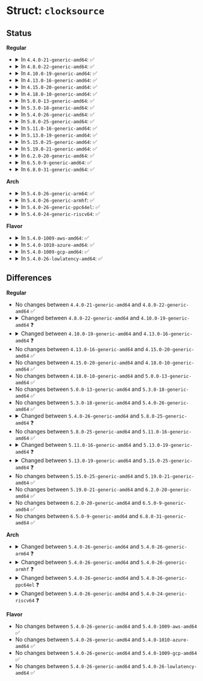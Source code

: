 # Struct: <code>clocksource</code>

## Status
<b>Regular</b>
<ul>
<li>
<details>
<summary>In <code>4.4.0-21-generic-amd64</code>: ✅</summary>

```c
struct clocksource {
    cycle_t (*)(struct clocksource *) read;
    cycle_t mask;
    u32 mult;
    u32 shift;
    u64 max_idle_ns;
    u32 maxadj;
    struct arch_clocksource_data archdata;
    u64 max_cycles;
    const char * name;
    struct list_head list;
    int rating;
    int (*)(struct clocksource *) enable;
    void (*)(struct clocksource *) disable;
    long unsigned int flags;
    void (*)(struct clocksource *) suspend;
    void (*)(struct clocksource *) resume;
    struct list_head wd_list;
    cycle_t cs_last;
    cycle_t wd_last;
    struct module * owner;
}
```
</details>
</li>
<li>
<details>
<summary>In <code>4.8.0-22-generic-amd64</code>: ✅</summary>

```c
struct clocksource {
    cycle_t (*)(struct clocksource *) read;
    cycle_t mask;
    u32 mult;
    u32 shift;
    u64 max_idle_ns;
    u32 maxadj;
    struct arch_clocksource_data archdata;
    u64 max_cycles;
    const char * name;
    struct list_head list;
    int rating;
    int (*)(struct clocksource *) enable;
    void (*)(struct clocksource *) disable;
    long unsigned int flags;
    void (*)(struct clocksource *) suspend;
    void (*)(struct clocksource *) resume;
    struct list_head wd_list;
    cycle_t cs_last;
    cycle_t wd_last;
    struct module * owner;
}
```
</details>
</li>
<li>
<details>
<summary>In <code>4.10.0-19-generic-amd64</code>: ✅</summary>

```c
struct clocksource {
    u64 (*)(struct clocksource *) read;
    u64 mask;
    u32 mult;
    u32 shift;
    u64 max_idle_ns;
    u32 maxadj;
    struct arch_clocksource_data archdata;
    u64 max_cycles;
    const char * name;
    struct list_head list;
    int rating;
    int (*)(struct clocksource *) enable;
    void (*)(struct clocksource *) disable;
    long unsigned int flags;
    void (*)(struct clocksource *) suspend;
    void (*)(struct clocksource *) resume;
    struct list_head wd_list;
    u64 cs_last;
    u64 wd_last;
    struct module * owner;
}
```
</details>
</li>
<li>
<details>
<summary>In <code>4.13.0-16-generic-amd64</code>: ✅</summary>

```c
struct clocksource {
    u64 (*)(struct clocksource *) read;
    u64 mask;
    u32 mult;
    u32 shift;
    u64 max_idle_ns;
    u32 maxadj;
    struct arch_clocksource_data archdata;
    u64 max_cycles;
    const char * name;
    struct list_head list;
    int rating;
    int (*)(struct clocksource *) enable;
    void (*)(struct clocksource *) disable;
    long unsigned int flags;
    void (*)(struct clocksource *) suspend;
    void (*)(struct clocksource *) resume;
    void (*)(struct clocksource *) mark_unstable;
    void (*)(struct clocksource *) tick_stable;
    struct list_head wd_list;
    u64 cs_last;
    u64 wd_last;
    struct module * owner;
}
```
</details>
</li>
<li>
<details>
<summary>In <code>4.15.0-20-generic-amd64</code>: ✅</summary>

```c
struct clocksource {
    u64 (*)(struct clocksource *) read;
    u64 mask;
    u32 mult;
    u32 shift;
    u64 max_idle_ns;
    u32 maxadj;
    struct arch_clocksource_data archdata;
    u64 max_cycles;
    const char * name;
    struct list_head list;
    int rating;
    int (*)(struct clocksource *) enable;
    void (*)(struct clocksource *) disable;
    long unsigned int flags;
    void (*)(struct clocksource *) suspend;
    void (*)(struct clocksource *) resume;
    void (*)(struct clocksource *) mark_unstable;
    void (*)(struct clocksource *) tick_stable;
    struct list_head wd_list;
    u64 cs_last;
    u64 wd_last;
    struct module * owner;
}
```
</details>
</li>
<li>
<details>
<summary>In <code>4.18.0-10-generic-amd64</code>: ✅</summary>

```c
struct clocksource {
    u64 (*)(struct clocksource *) read;
    u64 mask;
    u32 mult;
    u32 shift;
    u64 max_idle_ns;
    u32 maxadj;
    struct arch_clocksource_data archdata;
    u64 max_cycles;
    const char * name;
    struct list_head list;
    int rating;
    int (*)(struct clocksource *) enable;
    void (*)(struct clocksource *) disable;
    long unsigned int flags;
    void (*)(struct clocksource *) suspend;
    void (*)(struct clocksource *) resume;
    void (*)(struct clocksource *) mark_unstable;
    void (*)(struct clocksource *) tick_stable;
    struct list_head wd_list;
    u64 cs_last;
    u64 wd_last;
    struct module * owner;
}
```
</details>
</li>
<li>
<details>
<summary>In <code>5.0.0-13-generic-amd64</code>: ✅</summary>

```c
struct clocksource {
    u64 (*)(struct clocksource *) read;
    u64 mask;
    u32 mult;
    u32 shift;
    u64 max_idle_ns;
    u32 maxadj;
    struct arch_clocksource_data archdata;
    u64 max_cycles;
    const char * name;
    struct list_head list;
    int rating;
    int (*)(struct clocksource *) enable;
    void (*)(struct clocksource *) disable;
    long unsigned int flags;
    void (*)(struct clocksource *) suspend;
    void (*)(struct clocksource *) resume;
    void (*)(struct clocksource *) mark_unstable;
    void (*)(struct clocksource *) tick_stable;
    struct list_head wd_list;
    u64 cs_last;
    u64 wd_last;
    struct module * owner;
}
```
</details>
</li>
<li>
<details>
<summary>In <code>5.3.0-18-generic-amd64</code>: ✅</summary>

```c
struct clocksource {
    u64 (*)(struct clocksource *) read;
    u64 mask;
    u32 mult;
    u32 shift;
    u64 max_idle_ns;
    u32 maxadj;
    struct arch_clocksource_data archdata;
    u64 max_cycles;
    const char * name;
    struct list_head list;
    int rating;
    int (*)(struct clocksource *) enable;
    void (*)(struct clocksource *) disable;
    long unsigned int flags;
    void (*)(struct clocksource *) suspend;
    void (*)(struct clocksource *) resume;
    void (*)(struct clocksource *) mark_unstable;
    void (*)(struct clocksource *) tick_stable;
    struct list_head wd_list;
    u64 cs_last;
    u64 wd_last;
    struct module * owner;
}
```
</details>
</li>
<li>
<details>
<summary>In <code>5.4.0-26-generic-amd64</code>: ✅</summary>

```c
struct clocksource {
    u64 (*)(struct clocksource *) read;
    u64 mask;
    u32 mult;
    u32 shift;
    u64 max_idle_ns;
    u32 maxadj;
    struct arch_clocksource_data archdata;
    u64 max_cycles;
    const char * name;
    struct list_head list;
    int rating;
    int (*)(struct clocksource *) enable;
    void (*)(struct clocksource *) disable;
    long unsigned int flags;
    void (*)(struct clocksource *) suspend;
    void (*)(struct clocksource *) resume;
    void (*)(struct clocksource *) mark_unstable;
    void (*)(struct clocksource *) tick_stable;
    struct list_head wd_list;
    u64 cs_last;
    u64 wd_last;
    struct module * owner;
}
```
</details>
</li>
<li>
<details>
<summary>In <code>5.8.0-25-generic-amd64</code>: ✅</summary>

```c
struct clocksource {
    u64 (*)(struct clocksource *) read;
    u64 mask;
    u32 mult;
    u32 shift;
    u64 max_idle_ns;
    u32 maxadj;
    u64 max_cycles;
    const char * name;
    struct list_head list;
    int rating;
    enum vdso_clock_mode vdso_clock_mode;
    long unsigned int flags;
    int (*)(struct clocksource *) enable;
    void (*)(struct clocksource *) disable;
    void (*)(struct clocksource *) suspend;
    void (*)(struct clocksource *) resume;
    void (*)(struct clocksource *) mark_unstable;
    void (*)(struct clocksource *) tick_stable;
    struct list_head wd_list;
    u64 cs_last;
    u64 wd_last;
    struct module * owner;
}
```
</details>
</li>
<li>
<details>
<summary>In <code>5.11.0-16-generic-amd64</code>: ✅</summary>

```c
struct clocksource {
    u64 (*)(struct clocksource *) read;
    u64 mask;
    u32 mult;
    u32 shift;
    u64 max_idle_ns;
    u32 maxadj;
    u64 max_cycles;
    const char * name;
    struct list_head list;
    int rating;
    enum vdso_clock_mode vdso_clock_mode;
    long unsigned int flags;
    int (*)(struct clocksource *) enable;
    void (*)(struct clocksource *) disable;
    void (*)(struct clocksource *) suspend;
    void (*)(struct clocksource *) resume;
    void (*)(struct clocksource *) mark_unstable;
    void (*)(struct clocksource *) tick_stable;
    struct list_head wd_list;
    u64 cs_last;
    u64 wd_last;
    struct module * owner;
}
```
</details>
</li>
<li>
<details>
<summary>In <code>5.13.0-19-generic-amd64</code>: ✅</summary>

```c
struct clocksource {
    u64 (*)(struct clocksource *) read;
    u64 mask;
    u32 mult;
    u32 shift;
    u64 max_idle_ns;
    u32 maxadj;
    u64 max_cycles;
    const char * name;
    struct list_head list;
    int rating;
    enum clocksource_ids id;
    enum vdso_clock_mode vdso_clock_mode;
    long unsigned int flags;
    int (*)(struct clocksource *) enable;
    void (*)(struct clocksource *) disable;
    void (*)(struct clocksource *) suspend;
    void (*)(struct clocksource *) resume;
    void (*)(struct clocksource *) mark_unstable;
    void (*)(struct clocksource *) tick_stable;
    struct list_head wd_list;
    u64 cs_last;
    u64 wd_last;
    struct module * owner;
}
```
</details>
</li>
<li>
<details>
<summary>In <code>5.15.0-25-generic-amd64</code>: ✅</summary>

```c
struct clocksource {
    u64 (*)(struct clocksource *) read;
    u64 mask;
    u32 mult;
    u32 shift;
    u64 max_idle_ns;
    u32 maxadj;
    u32 uncertainty_margin;
    u64 max_cycles;
    const char * name;
    struct list_head list;
    int rating;
    enum clocksource_ids id;
    enum vdso_clock_mode vdso_clock_mode;
    long unsigned int flags;
    int (*)(struct clocksource *) enable;
    void (*)(struct clocksource *) disable;
    void (*)(struct clocksource *) suspend;
    void (*)(struct clocksource *) resume;
    void (*)(struct clocksource *) mark_unstable;
    void (*)(struct clocksource *) tick_stable;
    struct list_head wd_list;
    u64 cs_last;
    u64 wd_last;
    struct module * owner;
}
```
</details>
</li>
<li>
<details>
<summary>In <code>5.19.0-21-generic-amd64</code>: ✅</summary>

```c
struct clocksource {
    u64 (*)(struct clocksource *) read;
    u64 mask;
    u32 mult;
    u32 shift;
    u64 max_idle_ns;
    u32 maxadj;
    u32 uncertainty_margin;
    u64 max_cycles;
    const char * name;
    struct list_head list;
    int rating;
    enum clocksource_ids id;
    enum vdso_clock_mode vdso_clock_mode;
    long unsigned int flags;
    int (*)(struct clocksource *) enable;
    void (*)(struct clocksource *) disable;
    void (*)(struct clocksource *) suspend;
    void (*)(struct clocksource *) resume;
    void (*)(struct clocksource *) mark_unstable;
    void (*)(struct clocksource *) tick_stable;
    struct list_head wd_list;
    u64 cs_last;
    u64 wd_last;
    struct module * owner;
}
```
</details>
</li>
<li>
<details>
<summary>In <code>6.2.0-20-generic-amd64</code>: ✅</summary>

```c
struct clocksource {
    u64 (*)(struct clocksource *) read;
    u64 mask;
    u32 mult;
    u32 shift;
    u64 max_idle_ns;
    u32 maxadj;
    u32 uncertainty_margin;
    u64 max_cycles;
    const char * name;
    struct list_head list;
    int rating;
    enum clocksource_ids id;
    enum vdso_clock_mode vdso_clock_mode;
    long unsigned int flags;
    int (*)(struct clocksource *) enable;
    void (*)(struct clocksource *) disable;
    void (*)(struct clocksource *) suspend;
    void (*)(struct clocksource *) resume;
    void (*)(struct clocksource *) mark_unstable;
    void (*)(struct clocksource *) tick_stable;
    struct list_head wd_list;
    u64 cs_last;
    u64 wd_last;
    struct module * owner;
}
```
</details>
</li>
<li>
<details>
<summary>In <code>6.5.0-9-generic-amd64</code>: ✅</summary>

```c
struct clocksource {
    u64 (*)(struct clocksource *) read;
    u64 mask;
    u32 mult;
    u32 shift;
    u64 max_idle_ns;
    u32 maxadj;
    u32 uncertainty_margin;
    u64 max_cycles;
    const char * name;
    struct list_head list;
    int rating;
    enum clocksource_ids id;
    enum vdso_clock_mode vdso_clock_mode;
    long unsigned int flags;
    int (*)(struct clocksource *) enable;
    void (*)(struct clocksource *) disable;
    void (*)(struct clocksource *) suspend;
    void (*)(struct clocksource *) resume;
    void (*)(struct clocksource *) mark_unstable;
    void (*)(struct clocksource *) tick_stable;
    struct list_head wd_list;
    u64 cs_last;
    u64 wd_last;
    struct module * owner;
}
```
</details>
</li>
<li>
<details>
<summary>In <code>6.8.0-31-generic-amd64</code>: ✅</summary>

```c
struct clocksource {
    u64 (*)(struct clocksource *) read;
    u64 mask;
    u32 mult;
    u32 shift;
    u64 max_idle_ns;
    u32 maxadj;
    u32 uncertainty_margin;
    u64 max_cycles;
    const char * name;
    struct list_head list;
    int rating;
    enum clocksource_ids id;
    enum vdso_clock_mode vdso_clock_mode;
    long unsigned int flags;
    int (*)(struct clocksource *) enable;
    void (*)(struct clocksource *) disable;
    void (*)(struct clocksource *) suspend;
    void (*)(struct clocksource *) resume;
    void (*)(struct clocksource *) mark_unstable;
    void (*)(struct clocksource *) tick_stable;
    struct list_head wd_list;
    u64 cs_last;
    u64 wd_last;
    struct module * owner;
}
```
</details>
</li>
</ul>
<b>Arch</b>
<ul>
<li>
<details>
<summary>In <code>5.4.0-26-generic-arm64</code>: ✅</summary>

```c
struct clocksource {
    u64 (*)(struct clocksource *) read;
    u64 mask;
    u32 mult;
    u32 shift;
    u64 max_idle_ns;
    u32 maxadj;
    struct arch_clocksource_data archdata;
    u64 max_cycles;
    const char * name;
    struct list_head list;
    int rating;
    int (*)(struct clocksource *) enable;
    void (*)(struct clocksource *) disable;
    long unsigned int flags;
    void (*)(struct clocksource *) suspend;
    void (*)(struct clocksource *) resume;
    void (*)(struct clocksource *) mark_unstable;
    void (*)(struct clocksource *) tick_stable;
    struct module * owner;
}
```
</details>
</li>
<li>
<details>
<summary>In <code>5.4.0-26-generic-armhf</code>: ✅</summary>

```c
struct clocksource {
    u64 (*)(struct clocksource *) read;
    u64 mask;
    u32 mult;
    u32 shift;
    u64 max_idle_ns;
    u32 maxadj;
    struct arch_clocksource_data archdata;
    u64 max_cycles;
    const char * name;
    struct list_head list;
    int rating;
    int (*)(struct clocksource *) enable;
    void (*)(struct clocksource *) disable;
    long unsigned int flags;
    void (*)(struct clocksource *) suspend;
    void (*)(struct clocksource *) resume;
    void (*)(struct clocksource *) mark_unstable;
    void (*)(struct clocksource *) tick_stable;
    struct module * owner;
}
```
</details>
</li>
<li>
<details>
<summary>In <code>5.4.0-26-generic-ppc64el</code>: ✅</summary>

```c
struct clocksource {
    u64 (*)(struct clocksource *) read;
    u64 mask;
    u32 mult;
    u32 shift;
    u64 max_idle_ns;
    u32 maxadj;
    u64 max_cycles;
    const char * name;
    struct list_head list;
    int rating;
    int (*)(struct clocksource *) enable;
    void (*)(struct clocksource *) disable;
    long unsigned int flags;
    void (*)(struct clocksource *) suspend;
    void (*)(struct clocksource *) resume;
    void (*)(struct clocksource *) mark_unstable;
    void (*)(struct clocksource *) tick_stable;
    struct module * owner;
}
```
</details>
</li>
<li>
<details>
<summary>In <code>5.4.0-24-generic-riscv64</code>: ✅</summary>

```c
struct clocksource {
    u64 (*)(struct clocksource *) read;
    u64 mask;
    u32 mult;
    u32 shift;
    u64 max_idle_ns;
    u32 maxadj;
    u64 max_cycles;
    const char * name;
    struct list_head list;
    int rating;
    int (*)(struct clocksource *) enable;
    void (*)(struct clocksource *) disable;
    long unsigned int flags;
    void (*)(struct clocksource *) suspend;
    void (*)(struct clocksource *) resume;
    void (*)(struct clocksource *) mark_unstable;
    void (*)(struct clocksource *) tick_stable;
    struct module * owner;
}
```
</details>
</li>
</ul>
<b>Flavor</b>
<ul>
<li>
<details>
<summary>In <code>5.4.0-1009-aws-amd64</code>: ✅</summary>

```c
struct clocksource {
    u64 (*)(struct clocksource *) read;
    u64 mask;
    u32 mult;
    u32 shift;
    u64 max_idle_ns;
    u32 maxadj;
    struct arch_clocksource_data archdata;
    u64 max_cycles;
    const char * name;
    struct list_head list;
    int rating;
    int (*)(struct clocksource *) enable;
    void (*)(struct clocksource *) disable;
    long unsigned int flags;
    void (*)(struct clocksource *) suspend;
    void (*)(struct clocksource *) resume;
    void (*)(struct clocksource *) mark_unstable;
    void (*)(struct clocksource *) tick_stable;
    struct list_head wd_list;
    u64 cs_last;
    u64 wd_last;
    struct module * owner;
}
```
</details>
</li>
<li>
<details>
<summary>In <code>5.4.0-1010-azure-amd64</code>: ✅</summary>

```c
struct clocksource {
    u64 (*)(struct clocksource *) read;
    u64 mask;
    u32 mult;
    u32 shift;
    u64 max_idle_ns;
    u32 maxadj;
    struct arch_clocksource_data archdata;
    u64 max_cycles;
    const char * name;
    struct list_head list;
    int rating;
    int (*)(struct clocksource *) enable;
    void (*)(struct clocksource *) disable;
    long unsigned int flags;
    void (*)(struct clocksource *) suspend;
    void (*)(struct clocksource *) resume;
    void (*)(struct clocksource *) mark_unstable;
    void (*)(struct clocksource *) tick_stable;
    struct list_head wd_list;
    u64 cs_last;
    u64 wd_last;
    struct module * owner;
}
```
</details>
</li>
<li>
<details>
<summary>In <code>5.4.0-1009-gcp-amd64</code>: ✅</summary>

```c
struct clocksource {
    u64 (*)(struct clocksource *) read;
    u64 mask;
    u32 mult;
    u32 shift;
    u64 max_idle_ns;
    u32 maxadj;
    struct arch_clocksource_data archdata;
    u64 max_cycles;
    const char * name;
    struct list_head list;
    int rating;
    int (*)(struct clocksource *) enable;
    void (*)(struct clocksource *) disable;
    long unsigned int flags;
    void (*)(struct clocksource *) suspend;
    void (*)(struct clocksource *) resume;
    void (*)(struct clocksource *) mark_unstable;
    void (*)(struct clocksource *) tick_stable;
    struct list_head wd_list;
    u64 cs_last;
    u64 wd_last;
    struct module * owner;
}
```
</details>
</li>
<li>
<details>
<summary>In <code>5.4.0-26-lowlatency-amd64</code>: ✅</summary>

```c
struct clocksource {
    u64 (*)(struct clocksource *) read;
    u64 mask;
    u32 mult;
    u32 shift;
    u64 max_idle_ns;
    u32 maxadj;
    struct arch_clocksource_data archdata;
    u64 max_cycles;
    const char * name;
    struct list_head list;
    int rating;
    int (*)(struct clocksource *) enable;
    void (*)(struct clocksource *) disable;
    long unsigned int flags;
    void (*)(struct clocksource *) suspend;
    void (*)(struct clocksource *) resume;
    void (*)(struct clocksource *) mark_unstable;
    void (*)(struct clocksource *) tick_stable;
    struct list_head wd_list;
    u64 cs_last;
    u64 wd_last;
    struct module * owner;
}
```
</details>
</li>
</ul>

## Differences
<b>Regular</b>
<ul>
<li>
No changes between <code>4.4.0-21-generic-amd64</code> and <code>4.8.0-22-generic-amd64</code> ✅
</li>
<li>
<details>
<summary>Changed between <code>4.8.0-22-generic-amd64</code> and <code>4.10.0-19-generic-amd64</code> ❓</summary>
<ul>
<li>
<b>Field type changed. </b>
<code>cycle_t (*)(struct clocksource *) read</code> ➡️ <code>u64 (*)(struct clocksource *) read</code>
</li>
<li>
<b>Field type changed. </b>
<code>cycle_t mask</code> ➡️ <code>u64 mask</code>
</li>
<li>
<b>Field type changed. </b>
<code>cycle_t cs_last</code> ➡️ <code>u64 cs_last</code>
</li>
<li>
<b>Field type changed. </b>
<code>cycle_t wd_last</code> ➡️ <code>u64 wd_last</code>
</li>
</ul>
</details>
</li>
<li>
<details>
<summary>Changed between <code>4.10.0-19-generic-amd64</code> and <code>4.13.0-16-generic-amd64</code> ❓</summary>
<ul>
<li>
<b>Field added. </b>
<code>void (*)(struct clocksource *) mark_unstable</code>
</li>
<li>
<b>Field added. </b>
<code>void (*)(struct clocksource *) tick_stable</code>
</li>
</ul>
</details>
</li>
<li>
No changes between <code>4.13.0-16-generic-amd64</code> and <code>4.15.0-20-generic-amd64</code> ✅
</li>
<li>
No changes between <code>4.15.0-20-generic-amd64</code> and <code>4.18.0-10-generic-amd64</code> ✅
</li>
<li>
No changes between <code>4.18.0-10-generic-amd64</code> and <code>5.0.0-13-generic-amd64</code> ✅
</li>
<li>
No changes between <code>5.0.0-13-generic-amd64</code> and <code>5.3.0-18-generic-amd64</code> ✅
</li>
<li>
No changes between <code>5.3.0-18-generic-amd64</code> and <code>5.4.0-26-generic-amd64</code> ✅
</li>
<li>
<details>
<summary>Changed between <code>5.4.0-26-generic-amd64</code> and <code>5.8.0-25-generic-amd64</code> ❓</summary>
<ul>
<li>
<b>Field added. </b>
<code>enum vdso_clock_mode vdso_clock_mode</code>
</li>
<li>
<b>Field removed. </b>
<code>struct arch_clocksource_data archdata</code>
</li>
</ul>
</details>
</li>
<li>
No changes between <code>5.8.0-25-generic-amd64</code> and <code>5.11.0-16-generic-amd64</code> ✅
</li>
<li>
<details>
<summary>Changed between <code>5.11.0-16-generic-amd64</code> and <code>5.13.0-19-generic-amd64</code> ❓</summary>
<ul>
<li>
<b>Field added. </b>
<code>enum clocksource_ids id</code>
</li>
</ul>
</details>
</li>
<li>
<details>
<summary>Changed between <code>5.13.0-19-generic-amd64</code> and <code>5.15.0-25-generic-amd64</code> ❓</summary>
<ul>
<li>
<b>Field added. </b>
<code>u32 uncertainty_margin</code>
</li>
</ul>
</details>
</li>
<li>
No changes between <code>5.15.0-25-generic-amd64</code> and <code>5.19.0-21-generic-amd64</code> ✅
</li>
<li>
No changes between <code>5.19.0-21-generic-amd64</code> and <code>6.2.0-20-generic-amd64</code> ✅
</li>
<li>
No changes between <code>6.2.0-20-generic-amd64</code> and <code>6.5.0-9-generic-amd64</code> ✅
</li>
<li>
No changes between <code>6.5.0-9-generic-amd64</code> and <code>6.8.0-31-generic-amd64</code> ✅
</li>
</ul>
<b>Arch</b>
<ul>
<li>
<details>
<summary>Changed between <code>5.4.0-26-generic-amd64</code> and <code>5.4.0-26-generic-arm64</code> ❓</summary>
<ul>
<li>
<b>Field removed. </b>
<code>struct list_head wd_list</code>
</li>
<li>
<b>Field removed. </b>
<code>u64 cs_last</code>
</li>
<li>
<b>Field removed. </b>
<code>u64 wd_last</code>
</li>
</ul>
</details>
</li>
<li>
<details>
<summary>Changed between <code>5.4.0-26-generic-amd64</code> and <code>5.4.0-26-generic-armhf</code> ❓</summary>
<ul>
<li>
<b>Field removed. </b>
<code>struct list_head wd_list</code>
</li>
<li>
<b>Field removed. </b>
<code>u64 cs_last</code>
</li>
<li>
<b>Field removed. </b>
<code>u64 wd_last</code>
</li>
</ul>
</details>
</li>
<li>
<details>
<summary>Changed between <code>5.4.0-26-generic-amd64</code> and <code>5.4.0-26-generic-ppc64el</code> ❓</summary>
<ul>
<li>
<b>Field removed. </b>
<code>struct arch_clocksource_data archdata</code>
</li>
<li>
<b>Field removed. </b>
<code>struct list_head wd_list</code>
</li>
<li>
<b>Field removed. </b>
<code>u64 cs_last</code>
</li>
<li>
<b>Field removed. </b>
<code>u64 wd_last</code>
</li>
</ul>
</details>
</li>
<li>
<details>
<summary>Changed between <code>5.4.0-26-generic-amd64</code> and <code>5.4.0-24-generic-riscv64</code> ❓</summary>
<ul>
<li>
<b>Field removed. </b>
<code>struct arch_clocksource_data archdata</code>
</li>
<li>
<b>Field removed. </b>
<code>struct list_head wd_list</code>
</li>
<li>
<b>Field removed. </b>
<code>u64 cs_last</code>
</li>
<li>
<b>Field removed. </b>
<code>u64 wd_last</code>
</li>
</ul>
</details>
</li>
</ul>
<b>Flavor</b>
<ul>
<li>
No changes between <code>5.4.0-26-generic-amd64</code> and <code>5.4.0-1009-aws-amd64</code> ✅
</li>
<li>
No changes between <code>5.4.0-26-generic-amd64</code> and <code>5.4.0-1010-azure-amd64</code> ✅
</li>
<li>
No changes between <code>5.4.0-26-generic-amd64</code> and <code>5.4.0-1009-gcp-amd64</code> ✅
</li>
<li>
No changes between <code>5.4.0-26-generic-amd64</code> and <code>5.4.0-26-lowlatency-amd64</code> ✅
</li>
</ul>
